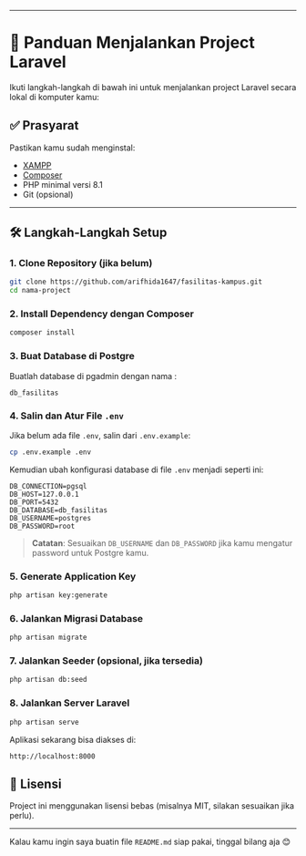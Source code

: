 
---

# 🚀 Panduan Menjalankan Project Laravel

Ikuti langkah-langkah di bawah ini untuk menjalankan project Laravel secara lokal di komputer kamu:

## ✅ Prasyarat

Pastikan kamu sudah menginstal:

* [XAMPP](https://www.apachefriends.org/)
* [Composer](https://getcomposer.org/)
* PHP minimal versi 8.1
* Git (opsional)

---

## 🛠️ Langkah-Langkah Setup

### 1. Clone Repository (jika belum)

```bash
git clone https://github.com/arifhida1647/fasilitas-kampus.git
cd nama-project
```

### 2. Install Dependency dengan Composer

```bash
composer install
```

### 3. Buat Database di Postgre

Buatlah database di pgadmin dengan nama :

```
db_fasilitas
```

### 4. Salin dan Atur File `.env`

Jika belum ada file `.env`, salin dari `.env.example`:

```bash
cp .env.example .env
```

Kemudian ubah konfigurasi database di file `.env` menjadi seperti ini:

```
DB_CONNECTION=pgsql
DB_HOST=127.0.0.1
DB_PORT=5432
DB_DATABASE=db_fasilitas
DB_USERNAME=postgres
DB_PASSWORD=root
```

> **Catatan**: Sesuaikan `DB_USERNAME` dan `DB_PASSWORD` jika kamu mengatur password untuk Postgre kamu.

### 5. Generate Application Key

```bash
php artisan key:generate
```

### 6. Jalankan Migrasi Database

```bash
php artisan migrate
```

### 7. Jalankan Seeder (opsional, jika tersedia)

```bash
php artisan db:seed
```

### 8. Jalankan Server Laravel

```bash
php artisan serve
```

Aplikasi sekarang bisa diakses di:

```
http://localhost:8000
```



## 📄 Lisensi

Project ini menggunakan lisensi bebas (misalnya MIT, silakan sesuaikan jika perlu).

---

Kalau kamu ingin saya buatin file `README.md` siap pakai, tinggal bilang aja 😊
